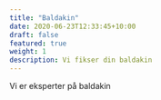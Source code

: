 ```yaml
---
title: "Baldakin"
date: 2020-06-23T12:33:45+10:00
draft: false
featured: true
weight: 1
description: Vi fikser din baldakin
---
```


Vi er eksperter på baldakin
